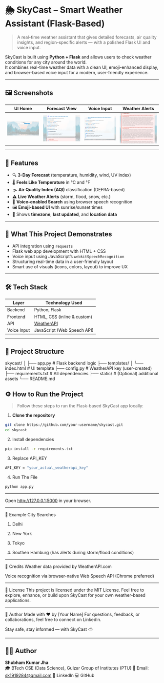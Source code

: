 # 🌦️ SkyCast – Smart Weather Assistant (Flask-Based)

> A real-time weather assistant that gives detailed forecasts, air quality insights, and region-specific alerts — with a polished Flask UI and voice input.

SkyCast is built using **Python + Flask** and allows users to check weather conditions for any city around the world.  
It combines real-time weather data with a clean UI, emoji-enhanced display, and browser-based voice input for a modern, user-friendly experience.

---

## 🖼️ Screenshots

| UI Home | Forecast View | Voice Input | Weather Alerts |
|--------|----------------|----------------|-------------|
| ![UI](./Screenshot%202025-07-07%20124638.png) | ![Forecast](./Screenshot%202025-07-07%20124702.png) | ![Alert](./Screenshot%202025-07-07%20124834.png) | ![Voice](./Screenshot%202025-07-07%20124851.png) |

---

## 🌟 Features

- 🔍 **3-Day Forecast** (temperature, humidity, wind, UV index)
- 🌡️ **Feels Like Temperature** in °C and °F
- 🌫️ **Air Quality Index (AQI)** classification (DEFRA-based)
- ⚠️ **Live Weather Alerts** (storm, flood, snow, etc.)
- 🎤 **Voice-enabled Search** using browser speech recognition
- 🖼️ **Emoji-based UI** with sunrise/sunset times
- 🧭 Shows **timezone**, **last updated**, and **location data**

---

## 🧠 What This Project Demonstrates

- API integration using `requests`  
- Flask web app development with HTML + CSS  
- Voice input using JavaScript’s `webkitSpeechRecognition`  
- Structuring real-time data in a user-friendly layout  
- Smart use of visuals (icons, colors, layout) to improve UX

---

## 🛠️ Tech Stack

| Layer       | Technology Used               |
|-------------|-------------------------------|
| Backend     | Python, Flask                 |
| Frontend    | HTML, CSS (inline & custom)  |
| API         | [WeatherAPI](https://www.weatherapi.com) |
| Voice Input | JavaScript (Web Speech API)   |

---

## 📂 Project Structure

skycast/
│
├── app.py # Flask backend logic
├── templates/
│ └── index.html # UI template
├── config.py # WeatherAPI key (user-created)
├── requirements.txt # All dependencies
├── static/ # (Optional) additional assets
└── README.md


## ⚙️ How to Run the Project

> Follow these steps to run the Flask-based SkyCast app locally:

1. **Clone the repository**
 ```bash
git clone https://github.com/your-username/skycast.git
cd skycast
```

2.  Install dependencies
 ```bash
pip install -r requirements.txt
```
3. Replace API_KEY
```bash
API_KEY = "your_actual_weatherapi_key"
```

4. Run The File
```bash
python app.py
```

---
Open http://127.0.0.1:5000 in your browser.

-----

💬 Example City Searches
1. Delhi

2. New York

3. Tokyo

4. Southen Hamburg (has alerts during storm/flood conditions)

----

🙌 Credits
Weather data provided by WeatherAPI.com

Voice recognition via browser-native Web Speech API (Chrome preferred)

----

📄 License
This project is licensed under the MIT License.
Feel free to explore, enhance, or build upon SkyCast for your own weather-based applications.

----

👋 Author
Made with ❤️ by [Your Name]
For questions, feedback, or collaborations, feel free to connect on LinkedIn.

Stay safe, stay informed — with SkyCast ⛅

---

## 👨‍💻 Author

**Shubham Kumar Jha**  
🎓 BTech CSE (Data Science), Gulzar Group of Institutes (PTU)
📧 Email: sk1919284@gmail.com
🔗 LinkedIn
💻 GitHub

